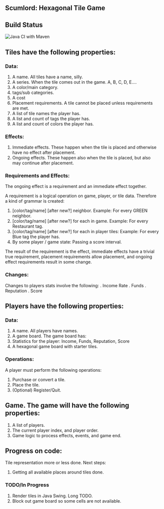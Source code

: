## Scumlord: Hexagonal Tile Game

## Build Status
![Java CI with Maven](https://github.com/zettix/scumlord/workflows/Java%20CI%20with%20Maven/badge.svg)

## Tiles have the following properties:

### Data:
1.   A name.  All tiles have a name, silly.
2.   A series.  When the tile comes out in the game.  A, B, C, D, E....
3.   A color/main category.
4.   tags/sub categories.
5.   A cost
6.   Placement requirements.  A tile cannot be placed unless requirements are met.
7.   A list of tile names the player has.
8.   A list and count of tags the player has.
9.   A list and count of colors the player has.
### Effects:
1.   Immediate effects.  These happen when the tile is placed and otherwise have no effect after placement.
2.   Ongoing effects.  These happen also when the tile is placed, but also may continue after placement.

### Requirements and Effects:
The ongoing effect is a requirement and an immediate effect together.

A requirement is a logical operation on game, player, or tile data.
Therefore a kind of grammar is created:
1.   [color/tag/name] [after new?] neighbor.  Example: For every GREEN neighbor.
2.   [color/tag/name] [after new?] for each in game. Example: For every Restaurant tag.
3.   [color/tag/name] [after new?] for each in player tiles: Example: For every Blue tag the player has.
4.   By some player / game state: Passing a score interval.

The result of the requirement is the effect, immediate effects have a trivial true requirement,
placement requirements allow placement, and ongoing effect requirements result in some change.

### Changes:
Changes to players stats involve the following:
.   Income Rate
.   Funds
.   Reputation
.   Score



## Players have the following properties:

### Data:
1.   A name.  All players have names.
2.   A game board.  The game board has:
   1.   Statistics for the player: Income, Funds, Reputation, Score
   2.   A hexagonal game board with starter tiles.

### Operations:
A player must perform the following operations:
1.   Purchase or convert a tile.
2.   Place the tile.
3.   (Optional) Register/Quit.

## Game. The game will have the following properties:
1.   A list of players.
2.   The current player index, and player order.
3.   Game logic to process effects, events, and game end.


## Progress on code:

Tile representation more or less done.  Next steps:
1.  Getting all available places around tiles done.
### TODO/In Progress
1.  Render tiles in Java Swing.  Long TODO.
2.  Block out game board so some cells are not available.
